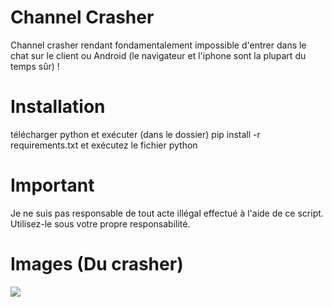 # Channel Crasher
Channel crasher rendant fondamentalement impossible d'entrer dans le chat sur le client ou Android (le navigateur et l'iphone sont la plupart du temps sûr) !

# Installation 
télécharger python et exécuter (dans le dossier) pip install -r requirements.txt et exécutez le fichier python 

# Important
Je ne suis pas responsable de tout acte illégal effectué à l'aide de ce script. Utilisez-le sous votre propre responsabilité.

# Images (Du crasher)
<img src = "https://uwu.lol/i/fg4lfi.png" />
